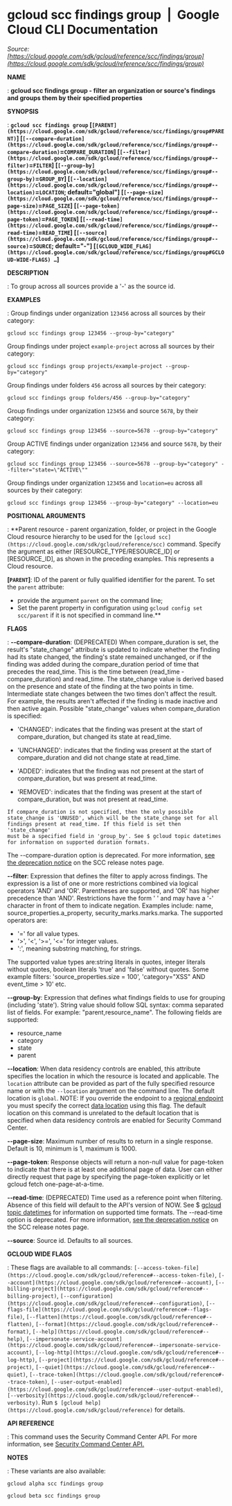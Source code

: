 # gcloud scc findings group  |  Google Cloud CLI Documentation

*Source: [https://cloud.google.com/sdk/gcloud/reference/scc/findings/group](https://cloud.google.com/sdk/gcloud/reference/scc/findings/group)*

**NAME**

: **gcloud scc findings group - filter an organization or source's findings and groups them by their specified properties**

**SYNOPSIS**

: **`gcloud scc findings group` [`[PARENT](https://cloud.google.com/sdk/gcloud/reference/scc/findings/group#PARENT)`] [`[--compare-duration](https://cloud.google.com/sdk/gcloud/reference/scc/findings/group#--compare-duration)`=`COMPARE_DURATION`] [`[--filter](https://cloud.google.com/sdk/gcloud/reference/scc/findings/group#--filter)`=`FILTER`] [`[--group-by](https://cloud.google.com/sdk/gcloud/reference/scc/findings/group#--group-by)`=`GROUP_BY`] [`[--location](https://cloud.google.com/sdk/gcloud/reference/scc/findings/group#--location)`=`LOCATION`; default="global"] [`[--page-size](https://cloud.google.com/sdk/gcloud/reference/scc/findings/group#--page-size)`=`PAGE_SIZE`] [`[--page-token](https://cloud.google.com/sdk/gcloud/reference/scc/findings/group#--page-token)`=`PAGE_TOKEN`] [`[--read-time](https://cloud.google.com/sdk/gcloud/reference/scc/findings/group#--read-time)`=`READ_TIME`] [`[--source](https://cloud.google.com/sdk/gcloud/reference/scc/findings/group#--source)`=`SOURCE`; default="-"] [`[GCLOUD_WIDE_FLAG](https://cloud.google.com/sdk/gcloud/reference/scc/findings/group#GCLOUD-WIDE-FLAGS) …`]**

**DESCRIPTION**

: To group across all sources provide a '-' as the source id.

**EXAMPLES**

: Group findings under organization `123456` across all sources by
their category:

```
gcloud scc findings group 123456 --group-by="category"
```

Group findings under project `example-project` across all sources by
their category:

```
gcloud scc findings group projects/example-project --group-by="category"
```

Group findings under folders `456` across all sources by their
category:

```
gcloud scc findings group folders/456 --group-by="category"
```

Group findings under organization `123456` and source
`5678`, by their category:

```
gcloud scc findings group 123456 --source=5678 --group-by="category"
```

Group ACTIVE findings under organization `123456` and source
`5678`, by their category:

```
gcloud scc findings group 123456 --source=5678 --group-by="category" --filter="state=\"ACTIVE\""
```

Group findings under organization `123456` and
`location=eu` across all sources by their category:

```
gcloud scc findings group 123456 --group-by="category" --location=eu
```

**POSITIONAL ARGUMENTS**

: **Parent resource - parent organization, folder, or project in the Google Cloud
resource hierarchy to be used for the `[gcloud scc](https://cloud.google.com/sdk/gcloud/reference/scc)` command. Specify the
argument as either [RESOURCE_TYPE/RESOURCE_ID] or [RESOURCE_ID], as shown in the
preceding examples. This represents a Cloud resource.

**[`PARENT`]**:
ID of the parent or fully qualified identifier for the parent.
To set the `parent` attribute:

- provide the argument `parent` on the command line;
- Set the parent property in configuration using `gcloud config set
scc/parent` if it is not specified in command line.**

**FLAGS**

: **--compare-duration**:
(DEPRECATED) When compare_duration is set, the result's "state_change" attribute
is updated to indicate whether the finding had its state changed, the finding's
state remained unchanged, or if the finding was added during the
compare_duration period of time that precedes the read_time. This is the time
between (read_time - compare_duration) and read_time. The state_change value is
derived based on the presence and state of the finding at the two points in
time. Intermediate state changes between the two times don't affect the result.
For example, the results aren't affected if the finding is made inactive and
then active again. Possible "state_change" values when compare_duration is
specified:

- 'CHANGED': indicates that the finding was present at the start of
compare_duration, but changed its state at read_time.

- 'UNCHANGED': indicates that the finding was present at the start of
compare_duration and did not change state at read_time.

- 'ADDED': indicates that the finding was not present at the start of
compare_duration, but was present at read_time.

- 'REMOVED': indicates that the finding was present at the start of
compare_duration, but was not present at read_time.

```
If compare_duration is not specified, then the only possible
state_change is 'UNUSED', which will be the state_change set for all
findings present at read_time. If this field is set then 'state_change'
must be a specified field in 'group_by'. See $ gcloud topic datetimes
for information on supported duration formats.
```

The --compare-duration option is deprecated. For more information, [see
the deprecation notice](https://cloud.google.com/security-command-center/docs/release-notes#April_15_2024) on the SCC release notes page.

**--filter**:
Expression that defines the filter to apply across findings. The expression is a
list of one or more restrictions combined via logical operators 'AND' and 'OR'.
Parentheses are supported, and 'OR' has higher precedence than 'AND'.
Restrictions have the form '<field> <operator> <value>' and
may have a '-' character in front of them to indicate negation. Examples
include: name, source_properties.a_property, security_marks.marks.marka. The
supported operators are:

- '=' for all value types.
- '>', '<', '>=', '<=' for integer values.
- ':', meaning substring matching, for strings.

The supported value types are:string literals in quotes, integer literals
without quotes, boolean literals 'true' and 'false' without quotes. Some example
filters: 'source_properties.size = 100', 'category=\"XSS\" AND event_time >
10' etc.

**--group-by**:
Expression that defines what findings fields to use for grouping (including
'state'). String value should follow SQL syntax: comma separated list of fields.
For example: "parent,resource_name". The following fields are supported:

- resource_name
- category
- state
- parent

**--location**:
When data residency controls are enabled, this attribute specifies the location
in which the resource is located and applicable. The `location`
attribute can be provided as part of the fully specified resource name or with
the `--location` argument on the command line. The default location
is `global`. NOTE: If you override the endpoint to a [regional
endpoint](https://cloud.google.com/security-command-center/docs/reference/rest/index.html?rep_location=global#regional-service-endpoint) you must specify the correct [data
location](https://cloud.google.com/security-command-center/docs/data-residency-support#locations) using this flag. The default location on this command is unrelated
to the default location that is specified when data residency controls are
enabled for Security Command Center.

**--page-size**:
Maximum number of results to return in a single response. Default is 10, minimum
is 1, maximum is 1000.

**--page-token**:
Response objects will return a non-null value for page-token to indicate that
there is at least one additional page of data. User can either directly request
that page by specifying the page-token explicitly or let gcloud fetch
one-page-at-a-time.

**--read-time**:
(DEPRECATED) Time used as a reference point when filtering. Absence of this
field will default to the API's version of NOW. See $ [gcloud topic datetimes](https://cloud.google.com/sdk/gcloud/reference/topic/datetimes) for
information on supported time formats.
The --read-time option is deprecated. For more information, [see
the deprecation notice](https://cloud.google.com/security-command-center/docs/release-notes#April_15_2024) on the SCC release notes page.

**--source**:
Source id. Defaults to all sources.

**GCLOUD WIDE FLAGS**

: These flags are available to all commands: `[--access-token-file](https://cloud.google.com/sdk/gcloud/reference#--access-token-file)`,
`[--account](https://cloud.google.com/sdk/gcloud/reference#--account)`, `[--billing-project](https://cloud.google.com/sdk/gcloud/reference#--billing-project)`,
`[--configuration](https://cloud.google.com/sdk/gcloud/reference#--configuration)`,
`[--flags-file](https://cloud.google.com/sdk/gcloud/reference#--flags-file)`,
`[--flatten](https://cloud.google.com/sdk/gcloud/reference#--flatten)`, `[--format](https://cloud.google.com/sdk/gcloud/reference#--format)`, `[--help](https://cloud.google.com/sdk/gcloud/reference#--help)`, `[--impersonate-service-account](https://cloud.google.com/sdk/gcloud/reference#--impersonate-service-account)`,
`[--log-http](https://cloud.google.com/sdk/gcloud/reference#--log-http)`,
`[--project](https://cloud.google.com/sdk/gcloud/reference#--project)`, `[--quiet](https://cloud.google.com/sdk/gcloud/reference#--quiet)`, `[--trace-token](https://cloud.google.com/sdk/gcloud/reference#--trace-token)`, `[--user-output-enabled](https://cloud.google.com/sdk/gcloud/reference#--user-output-enabled)`,
`[--verbosity](https://cloud.google.com/sdk/gcloud/reference#--verbosity)`.
Run `$ [gcloud help](https://cloud.google.com/sdk/gcloud/reference)` for details.

**API REFERENCE**

: This command uses the Security Command Center API. For more information, see [Security
Command Center API.](https://cloud.google.com/security-command-center/docs/reference/rest)

**NOTES**

: These variants are also available:

```
gcloud alpha scc findings group
```

```
gcloud beta scc findings group
```